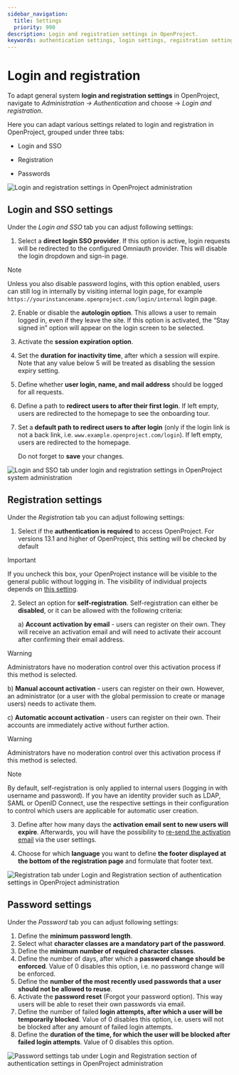 ```yaml
---
sidebar_navigation:
  title: Settings
  priority: 990
description: Login and registration settings in OpenProject.
keywords: authentication settings, login settings, registration settings, OpenProject login, login, registration
---
```

# Login and registration

To adapt general system **login and registration settings** in OpenProject, navigate to *Administration -> Authentication* and choose -> *Login and registration*.

Here you can adapt various settings related to login and registration in OpenProject, grouped under three tabs: 

- Login and SSO

- Registration 

- Passwords

![Login and registration settings in OpenProject administration](openproject_system_admin_guide_authentication_settings_login_and_registration.png)

## Login and SSO settings

Under the *Login and SSO* tab you can adjust following settings: 

1. Select a **direct login SSO provider**. If this option is active, login requests will be redirected to the configured Omniauth provider. This will disable the login dropdown and sign-in page. 

> [!NOTE]
> Unless you also disable password logins, with this option enabled, users can still log in internally by visiting internal login page, for example `https://yourinstancename.openproject.com/login/internal` login page.

2. Enable or disable the **autologin option**. This allows a user to remain logged in, even if they leave the site. If this option is activated, the “Stay signed in” option will appear on the login screen to be selected.

3. Activate the **session expiration option**. 

4. Set the **duration for inactivity time**, after which a session will expire. Note that any value below 5 will be treated as disabling the session expiry setting.

5. Define whether **user login, name, and mail address** should be logged for all requests.

6. Define a path to **redirect users to after their first login**. If left empty, users are redirected to the homepage to see the onboarding tour.

7. Set a **default path to redirect users to after login** (only if the login link is not a back link, i.e. `www.example.openproject.com/login`). If left empty, users are redirected to the homepage.

   Do not forget to **save** your changes.

![Login and SSO tab under login and registration settings in OpenProject system administration](openproject_system_admin_guide_authentication_settings_login_sso_tab.png)

## Registration settings

Under the *Registration* tab you can adjust following settings: 

1. Select if the **authentication is required** to access OpenProject. For versions 13.1 and higher of OpenProject, this setting will be checked by default

> [!IMPORTANT]
> If you uncheck this box, your OpenProject instance will be visible to the general public without logging in. The visibility of individual projects depends on [this setting](../../../user-guide/projects/project-settings/project-information/#make-a-project-public).

2. Select an option for **self-registration**. Self-registration can either be **disabled**, or it can be allowed with the following criteria:

   a) **Account activation by email** - users can register on their own. They will receive an activation email and will need to activate their account after confirming  their email address. 

> [!WARNING]
> Administrators have no moderation control over this  activation process if this method is selected.
   
   b) **Manual account activation** - users can register on their own. However, an administrator (or a user with the global permission to create or manage  users) needs to activate them.
   
   c) **Automatic account activation** - users can register on their own. Their accounts are immediately active  without further action. 
   
> [!WARNING]
> Administrators have no moderation control over this  activation process if this method is selected.

> [!NOTE]
> By default, self-registration is only applied to internal users (logging in with username and password). If you have an identity provider such as LDAP, SAML or OpenID Connect, use the respective settings in their configuration to control which users are applicable for automatic user creation.

3. Define after how many days the **activation email sent to new users will expire**. Afterwards, you will have the possibility to [re-send the activation email](../../users-permissions/users/#resend-user-invitation-via-email) via the user settings.

4. Choose for which **language** you want to define **the footer displayed at the bottom of the registration page** and formulate that footer text.


![Registration tab under Login and Registration section of authentication settings in OpenProject administration](openproject_system_admin_guide_authentication_settings_registration_tab.png)

## Password settings

Under the *Password* tab you can adjust following settings: 

1. Define the **minimum password length**.
2. Select what **character classes are a mandatory part of the password**.
3. Define the **minimum number of required character classes**.
4. Define the number of days, after which a **password change should be enforced**. Value of 0 disables this option, i.e. no password change will be enforced.
5. Define the **number of the most recently used passwords that a user should not be allowed to reuse**.
6. Activate the **password reset** (Forgot your password option). This way users will be able to reset their own passwords via email.
7. Define the number of failed **login attempts, after which a user will be temporarily blocked**. Value of 0 disables this option, i.e. users will not be blocked after any amount of failed login attempts.
8. Define the **duration of the time, for which the user will be blocked after failed login attempts**. Value of 0 disables this option.

![Password settings tab under Login and Registration section of authentication settings in OpenProject administration](openproject_system_admin_guide_authentication_settings_password_tab.png)

